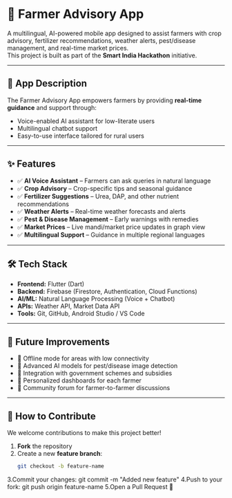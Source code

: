 # 🌾 Farmer Advisory App

A multilingual, AI-powered mobile app designed to assist farmers with crop advisory, fertilizer recommendations, weather alerts, pest/disease management, and real-time market prices.  
This project is built as part of the **Smart India Hackathon** initiative.

---

## 📱 App Description
The Farmer Advisory App empowers farmers by providing **real-time guidance** and support through:
- Voice-enabled AI assistant for low-literate users
- Multilingual chatbot support
- Easy-to-use interface tailored for rural users

---

## ✨ Features
- ✅ **AI Voice Assistant** – Farmers can ask queries in natural language  
- ✅ **Crop Advisory** – Crop-specific tips and seasonal guidance  
- ✅ **Fertilizer Suggestions** – Urea, DAP, and other nutrient recommendations  
- ✅ **Weather Alerts** – Real-time weather forecasts and alerts  
- ✅ **Pest & Disease Management** – Early warnings with remedies  
- ✅ **Market Prices** – Live mandi/market price updates in graph view  
- ✅ **Multilingual Support** – Guidance in multiple regional languages  

---

## 🛠️ Tech Stack
- **Frontend:** Flutter (Dart)  
- **Backend:** Firebase (Firestore, Authentication, Cloud Functions)  
- **AI/ML:** Natural Language Processing (Voice + Chatbot)  
- **APIs:** Weather API, Market Data API  
- **Tools:** Git, GitHub, Android Studio / VS Code  

---

## 🚀 Future Improvements
- 🔮 Offline mode for areas with low connectivity  
- 🔮 Advanced AI models for pest/disease image detection  
- 🔮 Integration with government schemes and subsidies  
- 🔮 Personalized dashboards for each farmer  
- 🔮 Community forum for farmer-to-farmer discussions  

---

## 🤝 How to Contribute
We welcome contributions to make this project better!  

1. **Fork** the repository  
2. Create a new **feature branch**:  
   ```bash
   git checkout -b feature-name
3.Commit your changes:
git commit -m "Added new feature"
4.Push to your fork:
git push origin feature-name
5.Open a Pull Request 🎉

